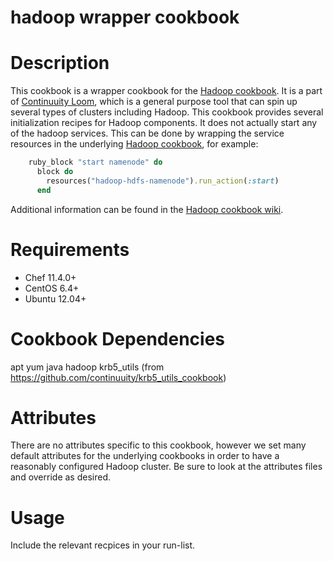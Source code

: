 # hadoop wrapper cookbook

# Description

This cookbook is a wrapper cookbook for the [Hadoop cookbook](https://github.com/continuuity/hadoop_cookbook).  It is a part of [Continuuity Loom](https://github.com/continuuity/loom), which is a general purpose tool that can spin up several types of clusters including Hadoop.  This cookbook provides several initialization recipes for Hadoop components.  It does not actually start any of the hadoop services.  This can be done by wrapping the service resources in the underlying [Hadoop cookbook](https://github.com/continuuity/hadoop_cookbook), for example:
```ruby
    ruby_block "start namenode" do
      block do
        resources("hadoop-hdfs-namenode").run_action(:start)
      end 
```

Additional information can be found in the [Hadoop cookbook wiki](https://github.com/continuuity/hadoop_cookbook/wiki/Wrapping-this-cookbook).


# Requirements

* Chef 11.4.0+
* CentOS 6.4+
* Ubuntu 12.04+


# Cookbook Dependencies

apt
yum
java
hadoop
krb5_utils (from https://github.com/continuuity/krb5_utils_cookbook)

# Attributes

There are no attributes specific to this cookbook, however we set many default attributes for the underlying cookbooks in order to have a reasonably configured Hadoop cluster.  Be sure to look at the attributes files and override as desired.


# Usage

Include the relevant recpices in your run-list.



